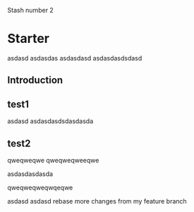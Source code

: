 Stash number 2
# Starter
asdasd
asdasdas
asdasdasd
asdasdasdsdasd

## Introduction

## test1

asdasd
asdasdasdsdasdasda

## test2


qweqweqwe
qweqweqweeqwe


asdasdasdasda


qweqweqweqwqeqwe


asdasd
asdasd  rebase  more changes from my feature branch